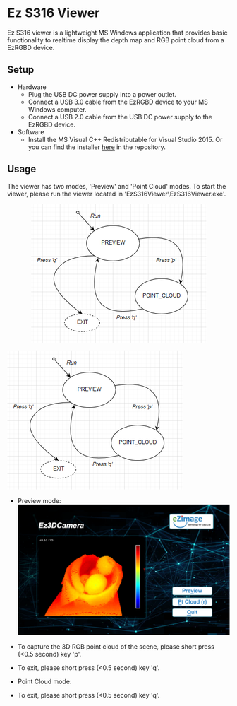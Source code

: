 # Ez S316 Viewer

Ez S316 viewer is a lightweight MS Windows application that provides basic functionality to realtime display the depth map and RGB point cloud from a EzRGBD device.

## Setup
* Hardware
  * Plug the USB DC power supply into a power outlet.
  * Connect a USB 3.0 cable from the EzRGBD device to your MS Windows computer.
  * Connect a USB 2.0 cable from the USB DC power supply to the EzRGBD device.
* Software
  * Install the MS Visual C++ Redistributable for Visual Studio 2015. Or you can find the installer [here](https://github.com/kevinliu-ez/Ez-S316-viewer/blob/master/Setup/MSVCRedist_x64_VS2015-2017-2019.exe) in the repository.

## Usage
The viewer has two modes, 'Preview' and 'Point Cloud' modes. To start the viewer, please run the viewer located in 'EzS316Viewer\EzS316Viewer.exe'.

<p align="center"> 
<img src="https://github.com/kevinliu-ez/Ez-S316-viewer/blob/master/README/Viewer_StateMachine.png">
</p>

![](https://github.com/kevinliu-ez/Ez-S316-viewer/blob/master/README/Viewer_StateMachine.png)

* Preview mode:
![](https://github.com/kevinliu-ez/Ez-S316-viewer/blob/master/README/EzS316Viewer.png)
* To capture the 3D RGB point cloud of the scene, please short press (<0.5 second) key 'p'.
* To exit, please short press (<0.5 second) key 'q'.

* Point Cloud mode:
* To exit, please short press (<0.5 second) key 'q'.

